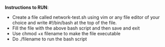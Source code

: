 **Instructions to RUN**:  
* Create a file called network-test.sh using vim or any file editor of your choice and write #!/bin/bash at the top of the file.	
* Fill the file with the above bash script and then save and exit
* Use chmod +x filename to make the file executable 
* Do ./filename to run the bash script
